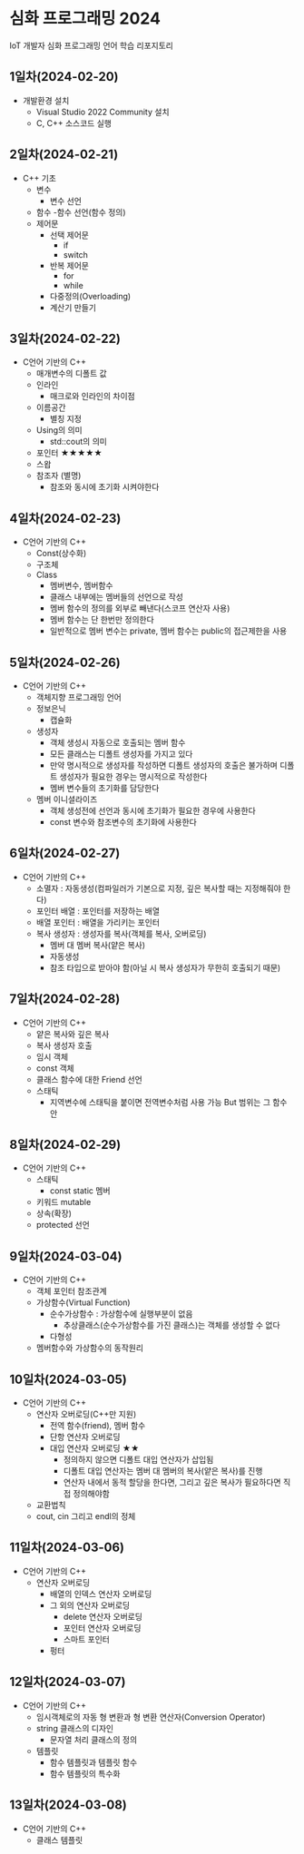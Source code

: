 # 심화 프로그래밍 2024
IoT 개발자 심화 프로그래밍 언어 학습 리포지토리

## 1일차(2024-02-20)
- 개발환경 설치
	- Visual Studio 2022 Community 설치
	- C, C++ 소스코드 실행
	
## 2일차(2024-02-21)
- C++ 기초
	- 변수
		- 변수 선언
	- 함수
		-함수 선언(함수 정의)
	- 제어문
		- 선택 제어문
			- if
			- switch
		- 반복 제어문
			- for
			- while
		- 다중정의(Overloading)
		- 계산기 만들기

## 3일차(2024-02-22)
- C언어 기반의 C++
	- 매개변수의 디폴트 값
	- 인라인
		- 매크로와 인라인의 차이점
	- 이름공간
		- 별칭 지정
	- Using의 의미
		- std::cout의 의미
	- 포인터 ★★★★★
	- 스왑
	- 참조자 (별명)
		- 참조와 동시에 초기화 시켜야한다

## 4일차(2024-02-23)
- C언어 기반의 C++
	- Const(상수화)
	- 구조체
	- Class
		- 멤버변수, 멤버함수
		- 클래스 내부에는 멤버들의 선언으로 작성
		- 멤버 함수의 정의를 외부로 빼낸다(스코프 연산자 사용)
		- 멤버 함수는 단 한번만 정의한다
		- 일반적으로 멤버 변수는 private, 멤버 함수는 public의 접근제한을 사용

## 5일차(2024-02-26)
- C언어 기반의 C++
	- 객체지향 프로그래밍 언어
	- 정보은닉
		- 캡슐화
	- 생성자
		- 객체 생성시 자동으로 호출되는 멤버 함수
		- 모든 클래스는 디폴트 생성자를 가지고 있다
		- 만약 명시적으로 생성자를 작성하면 디폴트 생성자의 호출은 불가하며 디폴트
		  생성자가 필요한 경우는 명시적으로 작성한다
		- 멤버 변수들의 초기화를 담당한다
	- 멤버 이니셜라이즈
		- 객체 생성전에 선언과 동시에 초기화가 필요한 경우에 사용한다
		- const 변수와 참조변수의 초기화에 사용한다

## 6일차(2024-02-27)
- C언어 기반의 C++
	- 소멸자 : 자동생성(컴파일러가 기본으로 지정, 깊은 복사할 때는 지정해줘야 한다)
	- 포인터 배열 : 포인터를 저장하는 배열
	- 배열 포인터 : 배열을 가리키는 포인터
	- 복사 생성자 : 생성자를 복사(객체를 복사, 오버로딩)
		- 멤버 대 멤버 복사(얕은 복사)
		- 자동생성
		- 참조 타입으로 받아야 함(아닐 시 복사 생성자가 무한히 호출되기 때문)
	
## 7일차(2024-02-28)
- C언어 기반의 C++
	- 얕은 복사와 깊은 복사 
	- 복사 생성자 호출
	- 임시 객체
	- const 객체
	- 클래스 함수에 대한 Friend 선언
	- 스태틱
		- 지역변수에 스태틱을 붙이면 전역변수처럼 사용 가능 But 범위는 그 함수 안

## 8일차(2024-02-29)
- C언어 기반의 C++
	- 스태틱
		- const static 멤버
	- 키워드 mutable
	- 상속(확장)
	- protected 선언

## 9일차(2024-03-04)
- C언어 기반의 C++
	- 객체 포인터 참조관계
	- 가상함수(Virtual Function)
		- 순수가상함수 : 가상함수에 실행부분이 없음
			- 추상클래스(순수가상함수를 가진 클래스)는 객체를 생성할 수 없다
		- 다형성
	- 멤버함수와 가상함수의 동작원리


## 10일차(2024-03-05)
- C언어 기반의 C++
	- 연산자 오버로딩(C++만 지원)
		- 전역 함수(friend), 멤버 함수
		- 단항 연산자 오버로딩
		- 대입 연산자 오버로딩 ★★
			- 정의하지 않으면 디폴트 대입 연산자가 삽입됨
			- 디폴트 대입 연산자는 멤버 대 멤버의 복사(얕은 복사)를 진행
			- 연산자 내에서 동적 할당을 한다면, 그리고 깊은 복사가 필요하다면 직접 정의해야함
	- 교환법칙
	- cout, cin 그리고 endl의 정체
	
## 11일차(2024-03-06)
- C언어 기반의 C++
	- 연산자 오버로딩
		- 배열의 인덱스 연산자 오버로딩
		- 그 외의 연산자 오버로딩
			- delete 연산자 오버로딩
			- 포인터 연산자 오버로딩
			- 스마트 포인터
		- 펑터

## 12일차(2024-03-07)
- C언어 기반의 C++
	- 임시객체로의 자동 형 변환과 형 변환 연산자(Conversion Operator)
	- string 클래스의 디자인
		- 문자열 처리 클래스의 정의
	- 템플릿
		- 함수 템플릿과 템플릿 함수
		- 함수 템플릿의 특수화

## 13일차(2024-03-08)
- C언어 기반의 C++
	- 클래스 템플릿



